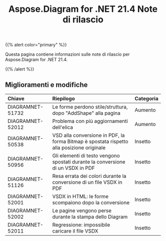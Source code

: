 ﻿---
title: Aspose.Diagram for .NET 21.4 Note di rilascio
type: docs
weight: 9
url: /it/net/aspose-diagram-for-net-21-4-release-notes/
---
{{% alert color="primary" %}} 

Questa pagina contiene informazioni sulle note di rilascio per Aspose.Diagram for .NET 21.4.

{{% /alert %}} 
## **Miglioramenti e modifiche**

|**Chiave**|**Riepilogo**|**Categoria**|
|:- |:- |:- |
|DIAGRAMNET-51732|Le forme perdono stile/struttura, dopo "AddShape" alla pagina|Aumento|
|DIAGRAMNET-52012|Problema con più aggiornamenti dell'elica|Aumento|
|DIAGRAMNET-50538|VSD alla conversione in PDF, la forma Bitmap è spostata rispetto alla posizione originale|Insetto|
|DIAGRAMNET-50956|Gli elementi di testo vengono spostati durante la conversione di un VSDX in PDF|Insetto|
|DIAGRAMNET-51126|Resa errata dei colori durante la conversione di un file VSDX in PDF|Insetto|
|DIAGRAMNET-52001|VSDX in HTML: le forme scompaiono dopo la conversione|Insetto|
|DIAGRAMNET-52002|Le pagine vengono perse durante la stampa dello Diagram|Insetto|
|DIAGRAMNET-52011|Regressione: impossibile caricare il file VSDX|Insetto|




